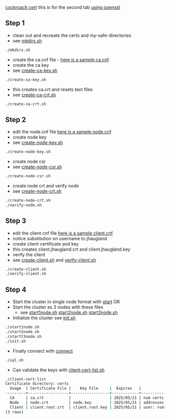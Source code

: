 [cockroach cert](https://www.cockroachlabs.com/docs/stable/cockroach-cert)
this is for the second tab [using openssl](https://www.cockroachlabs.com/docs/v23.2/create-security-certificates-openssl)

## Step 1
* clean out and recreate the certs and my-safe-directories
* see [mkdirs.sh](mkdirs.sh)
```bash
./mkdirs.sh
```
* create the ca.cnf file - [here is a sample ca.cnf](ca.cnf)
* create the ca key
* see [create-ca-key.sh](create-ca-key.sh)
```bash
./create-ca-key.sh
```
* this creates ca.crt and resets text files
* see [create-ca-crt.sh](create-ca-crt.sh)
```bash
./create-ca-crt.sh
```
## Step 2
* edit the node.cnf file [here is a sample node.cnf](node.cnf)
* create node key
* see [create-node-key.sh](create-node-key.sh)
```bash
./create-node-key.sh
```
* create node csr
* see [create-node-csr.sh](create-node-csr.sh)
```bash
./create-node-csr.sh
```
* create node crt and verify node
* see [create-node-crt.sh](create-node-node-crt.sh)
```bash
./create-node-crt.sh
./verify-node.sh
```
## Step 3
* edit the client.cnf file [here is a sample client.cnf](client.cnf)
* notice substitution on username to jhaugland
* create client certificate and key
* this creates client.jhaugland.crt and client.jhaugland.key 
* verify the client
* see [create-client.sh](create-client.sh) and [verify-client.sh](verify-client.sh)
```bash
./create-client.sh
./verify-client.sh
```
## Step 4
* Start the cluster in single node format with [start](start-single.sh) 
OR
* Start the cluster as 3 nodes with these files
  * see [start1node.sh](start1node.sh) [start2node.sh](start2node.sh) [start3node.sh](star32node.sh)
* Initialize the cluster see [init.sh](init.sh)
```bash
./start1node.sh
./start2node.sh
./startt3node.sh
./init.sh
```
* Finally connect with [connect](sql.sh)
```bash
./sql.sh
```
* Can validate the keys with [client-cert-list.sh](client-cert-list.sh)
```bash
./client-cert-list
Certificate directory: certs
  Usage  | Certificate File |    Key File     |  Expires   |                            Notes                            | Error
---------+------------------+-----------------+------------+-------------------------------------------------------------+--------
  CA     | ca.crt           |                 | 2025/05/21 | num certs: 1                                                |
  Node   | node.crt         | node.key        | 2025/05/21 | addresses: Jasons-MBP-3,localhost,174.141.204.193,127.0.0.1 |
  Client | client.root.crt  | client.root.key | 2025/05/21 | user: root                                                  |
(3 rows)
```
